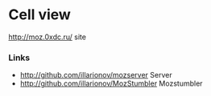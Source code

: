 Cell view
=========

http://moz.0xdc.ru/ site

### Links

* http://github.com/illarionov/mozserver Server
* http://github.com/illarionov/MozStumbler Mozstumbler

